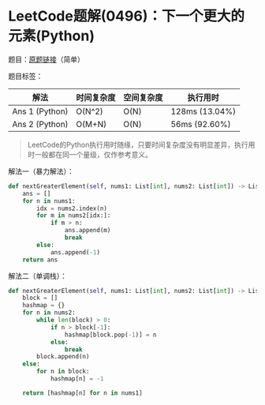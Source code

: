 # LeetCode题解(0496)：下一个更大的元素(Python)

题目：[原题链接](https://leetcode-cn.com/problems/next-greater-element-i/)（简单）

题目标签：

| 解法           | 时间复杂度 | 空间复杂度 | 执行用时       |
| -------------- | ---------- | ---------- | -------------- |
| Ans 1 (Python) | O(N^2)     | O(N)       | 128ms (13.04%) |
| Ans 2 (Python) | O(M+N)     | O(N)       | 56ms (92.60%)  |

>  LeetCode的Python执行用时随缘，只要时间复杂度没有明显差异，执行用时一般都在同一个量级，仅作参考意义。

解法一（暴力解法）：

```python
def nextGreaterElement(self, nums1: List[int], nums2: List[int]) -> List[int]:
    ans = []
    for n in nums1:
        idx = nums2.index(n)
        for m in nums2[idx:]:
            if m > n:
                ans.append(m)
                break
        else:
            ans.append(-1)
    return ans
```

解法二（单调栈）：

```python
def nextGreaterElement(self, nums1: List[int], nums2: List[int]) -> List[int]:
    block = []
    hashmap = {}
    for n in nums2:
        while len(block) > 0:
            if n > block[-1]:
                hashmap[block.pop(-1)] = n
            else:
                break
        block.append(n)
    else:
        for n in block:
            hashmap[n] = -1

    return [hashmap[n] for n in nums1]
```